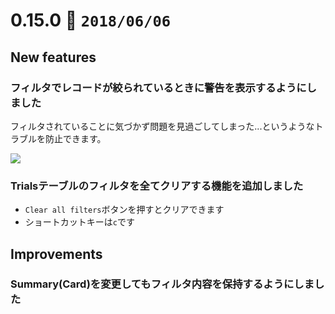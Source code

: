 0.15.0   :calendar: `2018/06/06` 
===============================


## New features

### フィルタでレコードが絞られているときに警告を表示するようにしました

フィルタされていることに気づかず問題を見過ごしてしまった...というようなトラブルを防止できます。

![](https://dl.dropboxusercontent.com/s/q2xaenvbg4d2wun/0.15.0-1.gif)


### Trialsテーブルのフィルタを全てクリアする機能を追加しました

* `Clear all filters`ボタンを押すとクリアできます
* ショートカットキーは`c`です


## Improvements

### Summary(Card)を変更してもフィルタ内容を保持するようにしました

